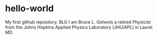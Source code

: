 # hello-world
My first github repository.  BLG
I am Bruce L. Gotwols a retired Physicist from the Johns
Hopkins Applied Physics Laboratory (JHU/APL) in Laurel MD.
